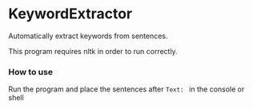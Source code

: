 # KeywordExtractor
Automatically extract keywords from sentences.

This program requires nltk in order to run correctly.

### How to use

Run the program and place the sentences after ```Text: ``` in the console or shell
